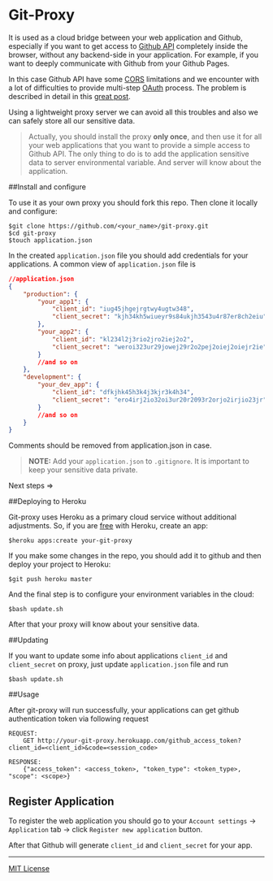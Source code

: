 Git-Proxy
=========

It is used as a cloud bridge between your web application and Github, especially if you want to get access to [Github API](https://developer.github.com/v3/) completely inside the browser, without any backend-side in your application. For example, if you want to deeply communicate with Github from your Github Pages. 

In this case Github API have some [CORS](http://en.wikipedia.org/wiki/Cross-origin_resource_sharing)
limitations and we encounter with a lot of difficulties to provide multi-step [OAuth](https://developer.github.com/v3/oauth/) process. The problem is described in detail in this [great post](http://blog.vjeux.com/2012/javascript/github-oauth-login-browser-side.html).

Using a lightweight proxy server we can avoid all this troubles and also we can safely store all our sensitive data. 

> Actually, you should install the proxy **only once**, and then use it for all your web applications that you want to provide a simple access to Github API. The only thing to do is to add the application sensitive data to server environmental variable. And server will know about the application.

##Install and configure

To use it as your own proxy you should fork this repo. Then clone it locally and configure:
```
$git clone https://github.com/<your_name>/git-proxy.git
$cd git-proxy
$touch application.json
```
In the created `application.json` file you should add credentials for your applications. A common view of `application.json` file is
```json
//application.json
{
	"production": {
		"your_app1": {
			"client_id": "iug45jhgejrgtwy4ugtw348",
			"client_secret": "kjh34kh5wiueyr9s84ukjh3543u4r87er8ch2eiu"
		},
		"your_app2": {
			"client_id": "kl234l2j3rio2jro2iej2o2",
			"client_secret": "weroi323ur29jowej29r2o2pej2oiej2oiejr2ie"
		}
		//and so on
	},
	"development": {
	    "your_dev_app": {
			"client_id": "dfkjhk45h3k4j3kjr3k4h34",
			"client_secret": "ero4irj2io32oi3ur20r2093r2orjo2irjio23jr"
		}
		//and so on
	}
}
```
Comments should be removed from application.json in case. 

> **NOTE:** Add your `application.json` to `.gitignore`. It is important to keep your sensitive data private.

Next steps =>

##Deploying to Heroku

Git-proxy uses Heroku as a primary cloud service without additional adjustments. So, if you are [free](https://devcenter.heroku.com/articles/quickstart) with Heroku, create an app:
```
$heroku apps:create your-git-proxy
```
If you make some changes in the repo, you should add it to github and then deploy your project to Heroku:
```
$git push heroku master
```
And the final step is to configure your environment variables in the cloud:
```
$bash update.sh
```
After that your proxy will know about your sensitive data.

##Updating

If you want to update some info about applications `client_id` and `client_secret` on proxy, just update `application.json` file and run
```
$bash update.sh
```

##Usage

After git-proxy will run successfully, your applications can get github authentication token via following request 
```
REQUEST:
    GET http://your-git-proxy.herokuapp.com/github_access_token?client_id=<client_id>&code=<session_code>

RESPONSE:
    {"access_token": <access_token>, "token_type": <token_type>, "scope": <scope>}
```

## Register Application

To register the web application you should go to your `Account settings` -> `Application` tab -> click `Register new application` button. 

After that Github will generate `client_id` and `client_secret` for your app.

---
[MIT License](https://github.com/krispo/git-proxy/blob/master/LICENSE)